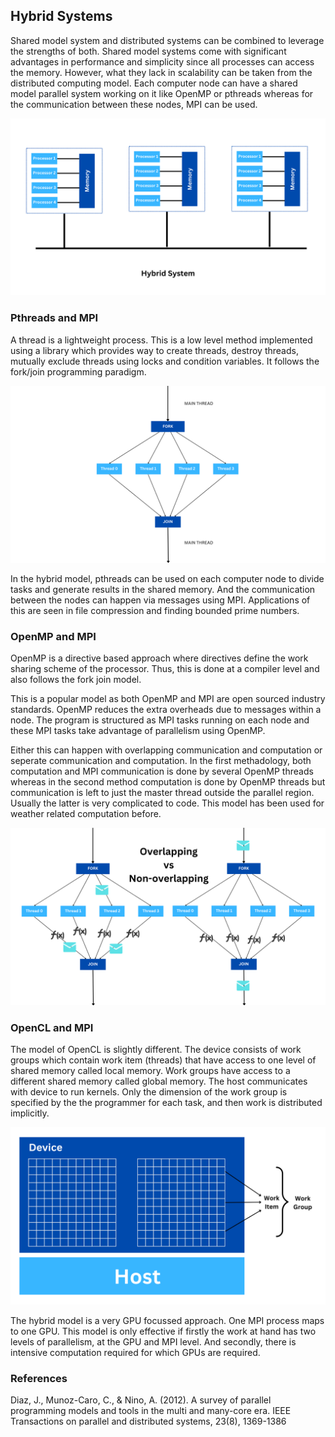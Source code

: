 ## Hybrid Systems

Shared model system and distributed systems can be combined to leverage the strengths of both. Shared model systems come with significant advantages in performance and simplicity since all processes can access the memory. However, what they lack in scalability can be taken from the distributed computing model. Each computer node can have a shared model parallel system working on it like OpenMP or pthreads whereas for the communication between these nodes, MPI can be used. 

![alt text](https://github.com/japnitahuja/guide-to-mpi/blob/main/documentation/images/hybrid.png)

### Pthreads and MPI

A thread is a lightweight process. This is a low level method implemented using a library which provides way to create threads, destroy threads, mutually exclude threads using locks and condition variables. It follows the fork/join programming paradigm. 

![alt text](https://github.com/japnitahuja/guide-to-mpi/blob/main/documentation/images/forkjoin.png)

In the hybrid model, pthreads can be used on each computer node to divide tasks and generate results in the shared memory. And the communication between the nodes can happen via messages using MPI. Applications of this are seen in file compression and finding bounded prime numbers.

### OpenMP and MPI

OpenMP is a directive based approach where directives define the work sharing scheme of the processor. Thus, this is done at a compiler level and also follows the fork join model.

This is a popular model as both OpenMP and MPI are open sourced industry standards. OpenMP reduces the extra overheads due to messages within a node. The program is structured as MPI tasks running on each node and these MPI tasks take advantage of parallelism using OpenMP. 

Either this can happen with overlapping communication and computation or seperate communication and computation. In the first methadology, both computation and MPI communication is done by several OpenMP threads whereas in the second method computation is done by OpenMP threads but communication is left to just the master thread outside the parallel region. Usually the latter is very complicated to code. This model has been used for weather related computation before.

![alt text](https://github.com/japnitahuja/guide-to-mpi/blob/main/documentation/images/overlappingvsnon.png)

### OpenCL and MPI

The model of OpenCL is slightly different. The device consists of work groups which contain work item (threads) that have access to one level of shared memory called local memory. Work groups have access to a different shared memory called global memory. The host communicates with device to run kernels. Only the dimension of the work group is specified by the the programmer for each task, and then work is distributed implicitly. 

 ![alt text](https://github.com/japnitahuja/guide-to-mpi/blob/main/documentation/images/opencl.png)
 
The hybrid model is a very GPU focussed approach. One MPI process maps to one GPU. This model is only effective if firstly the work at hand has two levels of parallelism, at the GPU and MPI level. And secondly, there is intensive computation required for which GPUs are required.

### References

Diaz, J., Munoz-Caro, C., & Nino, A. (2012). A survey of parallel programming models and tools in the multi and many-core era. IEEE Transactions on parallel and distributed systems, 23(8), 1369-1386
